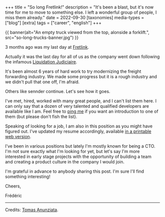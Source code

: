 +++
title = "So long Fretlink!"
description = "It's been a blast, but it's now time for me to move to something else. I left a wonderful group of people, I miss them already."
date = 2022-09-30
[taxonomies]
media-types = ["blog"]
[extra]
tags = ["career", "english"]
+++

{{ banner(alt="An empty truck viewed from the top, alonside a forklift.", src="so-long-trucks-banner.jpg") }}

3 months ago was my last day at [Fretlink](https://www.fretlink.com/).

Actually it was the last day for all of us as the company went down following the infamous [Liquidation Judiciaire](https://fr.wikipedia.org/wiki/Liquidation_judiciaire_en_droit_fran%C3%A7ais).

It's been almost 6 years of hard work to try modernizing the freight forwarding industry. We made some progress but it is a rough industry and we didn't pull that one off, I'm afraid.

Others like sennder continue. Let's see how it goes.

I've met, hired, worked with many great people, and I can't list them here. I can only say that a dozen of very talented and qualified developers are available like I am. Feel free to [ping me](mailto:contact@frederic.menou.me) if you want an introduction to one of them (but please don't fish the list).

Speaking of looking for a job, I am also in this position as you might have figured out. I've updated my resume accordingly, available [in a printable web version](/resume.html).

I've been in various positions but lately I'm mostly known for being a CTO.
I'm not sure exactly what I'm looking for yet, but let's say I'm more interested in early stage projects with the opportunity of building a team and creating a product culture in the company I would join.

I'm grateful in advance to anybody sharing this post. I'm sure I'll find something interesting!

Cheers,

Frédéric

* * *

Credits: [Tomas Anunziata](https://www.pexels.com/@tomas-anunziata-129267/).
